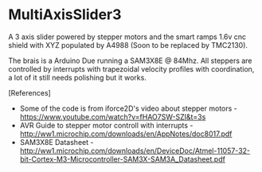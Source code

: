 # MultiAxisSlider3

A 3 axis slider powered by stepper motors and the smart ramps 1.6v cnc shield with XYZ populated 
by A4988 (Soon to be replaced by TMC2130). 

The brais is a Arduino Due running a SAM3X8E @ 84Mhz. All steppers are controlled by interrupts with trapezoidal velocity 
profiles with coordination, a lot of it still needs polishing but it works. 












[References]

- Some of the code is from iforce2D's video about stepper motors - https://www.youtube.com/watch?v=fHAO7SW-SZI&t=3s
- AVR Guide to stepper motor controll with interrupts - http://ww1.microchip.com/downloads/en/AppNotes/doc8017.pdf
- SAM3X8E Datasheet - http://ww1.microchip.com/downloads/en/DeviceDoc/Atmel-11057-32-bit-Cortex-M3-Microcontroller-SAM3X-SAM3A_Datasheet.pdf


